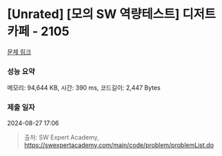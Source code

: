 # [Unrated] [모의 SW 역량테스트] 디저트 카페 - 2105 

[문제 링크](https://swexpertacademy.com/main/code/problem/problemDetail.do?contestProbId=AV5VwAr6APYDFAWu) 

### 성능 요약

메모리: 94,644 KB, 시간: 390 ms, 코드길이: 2,447 Bytes

### 제출 일자

2024-08-27 17:06



> 출처: SW Expert Academy, https://swexpertacademy.com/main/code/problem/problemList.do